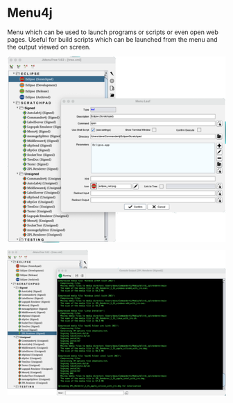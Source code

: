 # Menu4j

Menu which can be used to launch programs or scripts or even open web pages. Useful for build scripts which can be launched from the menu and the output viewed on screen.

![](images/github/github_menutree1.png)

![](images/github/github_menutree2.png)
